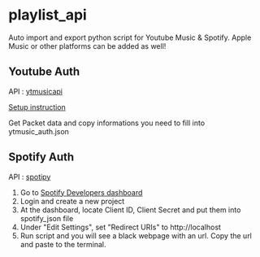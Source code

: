 # playlist_api
Auto import and export python script for Youtube Music & Spotify. Apple Music or other platforms can be added as well!


## Youtube Auth

API : [ytmusicapi](https://github.com/sigma67/ytmusicapi)

[Setup instruction](https://ytmusicapi.readthedocs.io/en/latest/setup.html)

Get Packet data and copy informations you need to fill into ytmusic_auth.json


## Spotify Auth

API : [spotipy](https://github.com/plamere/spotipy)

1. Go to [Spotify Developers dashboard](https://developer.spotify.com/dashboard/login)
2. Login and create a new project
3. At the dashboard, locate Client ID, Client Secret and put them into spotify_json file
4. Under "Edit Settings", set "Redirect URIs" to http://localhost
5. Run script and you will see a black webpage with an url. Copy the url and paste to the terminal.

